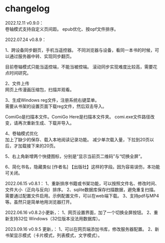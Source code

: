 # changelog

2022.12.11 v0.9.0：    
卷轴模式支持自定义页间距。
epub优化、按opf文件排序。

2022.07.24 v0.8.9： 

1、跨设备同步翻页，手机当遥控器。
不同浏览器与设备，看同一本书的时候，可以通过服务器中转、实现同步翻页。

目前卷轴模式只能当遥控端，不能当被控端。
滚动同步实现难度比较高，需要花点时间研究。

2、文件上传  
网页上传漫画压缩包，扫描并观看。

3、生成Windows reg文件，注册系统右键菜单。  
需要从书架的设置页面下载reg文件，然后双击导入。

ComiGo是扫描本文件。ComiGo Here是扫描本文件夹。
comi.exe文件路径改变，请再次重新生成、下载并导入。

4、卷轴模式优化  
加上了缺少的保存、载入本地阅读记录功能。
减少单次载入量，下拉到20页以后，才加载接下来的20页。

5、右上角新增两个快捷图标，分别是“显示当前页二维码”与“切换全屏”。

6、简化书名，隐藏类似 [作者名] 【出版社】这样的字段。因为容易误伤，本功能可关闭。

2022.06.15 v0.8.1：
1、重新排序书籍或书架功能，可以按照文件名、修改时间、文件大小（正向与反向）排序。
2、sqlite数据库保存扫描数据，避免重复扫描。需要通过配置文件启用。示例配置文件，可以在web端下载。
3、支持pdf与MP4等。虽然只是简单地用浏览器打开。

2022.06.16 v0.8.2小更新，：
1、网页设置界面，加了一个切换全屏按钮。
2、重新支持32位 Windows（32位版本没法用数据库）。

2023.09.16 v0.9.5 更新，：
1、可以在网页端添加书库，修改服务器配置。
2、新书架显示模式（卡片模式，列表模式，文字模式）。